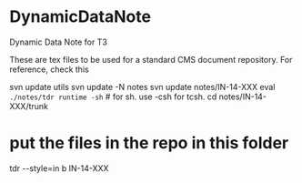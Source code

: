 DynamicDataNote
===============

Dynamic Data Note for T3

These are tex files to be used for a standard CMS document repository.
For reference, check this 

 svn update utils
 svn update -N notes
 svn update notes/IN-14-XXX
 eval `./notes/tdr runtime -sh` # for sh. use -csh for tcsh.
 cd notes/IN-14-XXX/trunk
 # put the files in the repo in this folder
 tdr --style=in b IN-14-XXX
